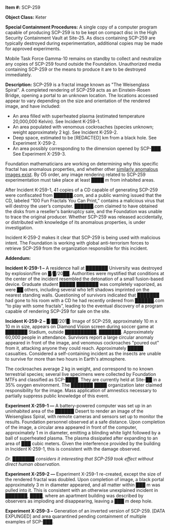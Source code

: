 **Item #:** SCP-259

**Object Class:** Keter

**Special Containment Procedures:** A single copy of a computer program capable of producing SCP-259 is to be kept on compact disc in the High Security Containment Vault at Site-25. As discs containing SCP-259 are typically destroyed during experimentation, additional copies may be made for approved experiments.

Mobile Task Force Gamma-10 remains on standby to collect and neutralize any copies of SCP-259 found outside the Foundation. Unauthorized media containing SCP-259 or the means to produce it are to be destroyed immediately.

**Description:** SCP-259 is a fractal image known as "The Weisenglass Spiral". A completed rendering of SCP-259 acts as an Einstein-Rosen Bridge, opening a portal to an unknown location. The locations accessed appear to vary depending on the size and orientation of the rendered image, and have included:

*   An area filled with superheated plasma (estimated temperature 20,000,000 Kelvin). See Incident K-259-1.
*   An area populated with venomous cockroaches (species unknown; weight approximately 2 kg). See Incident K-259-2.
*   Deep space, estimated to be \[REDACTED\] km from a black hole. See Experiment X-259-2.
*   An area possibly corresponding to the dimension opened by SCP-███. See Experiment X-259-3.

Foundation mathematicians are working on determining why this specific fractal has anomalous properties, and whether other [similarly anomalous images exist](/scp-508). By O5 order, any image rendering related to SCP-259 experimentation must take place at least ████ m from inhabited areas.

After Incident K-259-1, 41 copies of a CD capable of generating SCP-259 were confiscated from ██████.com, and a public warning issued that the CD, labeled “100 Fun Fractals You Can Print,” contains a malicious virus that will destroy the user’s computer. ██████.com claimed to have obtained the disks from a reseller's bankruptcy sale, and the Foundation was unable to trace the original producer. Whether SCP-259 was released accidentally, or distributed with knowledge of its anomalous properties, is under investigation.

Incident K-259-2 makes it clear that SCP-259 is being used with malicious intent. The Foundation is working with global anti-terrorism forces to retrieve SCP-259 from the organization responsible for this incident.

**Addendum:**

**Incident K-259-1 –** A residence hall at ███████ University was destroyed by explosion/fire on █/█/20██. Authorities were mystified that conditions at the center of the incident resembled the detonation of a small fusion-based device. Graduate student █████ ███████ was completely vaporized, as were ██ others, including several who left shadows imprinted on the nearest standing walls. Questioning of survivors indicated that ███████ had gone to his room with a CD he had recently ordered from ██████.com “to play with some fractals”, leading to the eventual discovery of a program capable of rendering SCP-259 for sale on the site.

**Incident K-259-2 –** █/██/201█: Image of SCP-259, approximately 10 m x 10 m in size, appears on Diamond Vision screen during soccer game at ███████ Stadium, outside ██████████, ███████. Approximately 60,000 people in attendance. Survivors report a large circular anomaly appeared in front of the image, and venomous cockroaches "poured out" from it, attacking anyone they could reach. Approximately █████ casualties. Considered a self-containing incident as the insects are unable to survive for more than two hours in Earth's atmosphere.

The cockroaches average 2 kg in weight, and correspond to no known terrestrial species; several live specimens were collected by Foundation MTFs and classified as SCP-████. They are currently held at Site-██ in a 35% oxygen environment. The ███████ ████ organization later claimed responsibility for the image. Mass application of amnestics necessary to partially suppress public knowledge of this event.

**Experiment X-259-1 —** A battery-powered computer was set up in an uninhabited area of the ██████ Desert to render an image of the Weisenglass Spiral, with remote cameras and sensors set up to monitor the results. Foundation personnel observed at a safe distance. Upon completion of the image, a circular area appeared in front of the computer, approximately 1 m in diameter, emitting a blinding white light followed by a ball of superheated plasma. The plasma dissipated after expanding to an area of ███ cubic meters. Given the interference provided by the building in Incident K-259-1, this is consistent with the damage observed.

_Dr. ███████ considers it interesting that SCP-259 took effect without direct human observation._

**Experiment X-259-2 —** Experiment X-259-1 re-created, except the size of the rendered fractal was doubled. Upon completion of image, a black portal approximately 3 m in diameter appeared, and all matter within ███ m was pulled into it. This is consistent with an otherwise unexplained incident in ███████, ████, where an apartment building was described by observers as imploding and disappearing, leaving a ███ m deep hole.

**Experiment X-259-3 –** Generation of an inverted version of SCP-259. \[DATA EXPUNGED\] and area quarantined pending containment of multiple examples of SCP-███.